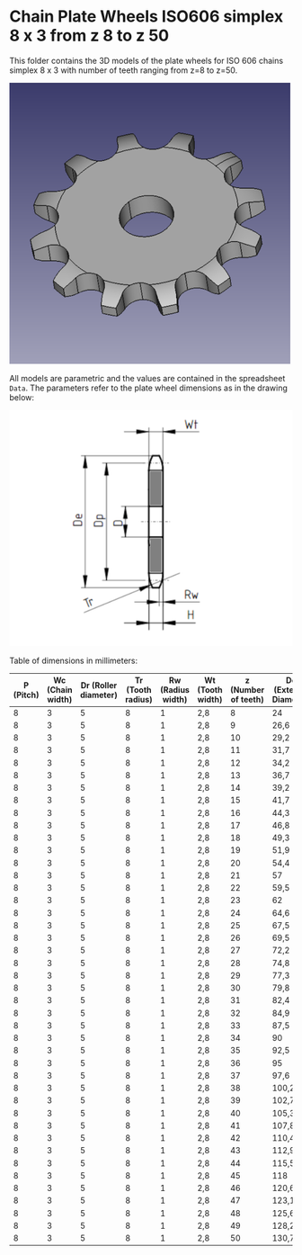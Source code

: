 # Chain Plate Wheels ISO606 simplex 8 x 3 from z 8 to z 50

This folder contains the 3D models of the plate wheels for ISO 606 chains simplex 8 x 3 with number of teeth ranging from z=8 to z=50.

![Image](screenshot.png "Plate Wheel Simplex")

All models are parametric and the values are contained in the spreadsheet `Data`.
The parameters refer to the plate wheel dimensions as in the drawing below:

![Drawing](drawing.png "Drawing")

Table of dimensions in millimeters:

P (Pitch)|Wc (Chain width)|Dr (Roller diameter)|Tr (Tooth radius)|Rw (Radius width)|Wt (Tooth width)|z (Number of teeth)|De (External Diameter)|Dp (Pitch diameter)|D (Hole diameter)|H (Total height)
---|---|---|---|---|---|---|---|---|---|---
8|3|5|8|1|2,8|8|24|20,9|6|2,8
8|3|5|8|1|2,8|9|26,6|23,39|6|2,8
8|3|5|8|1|2,8|10|29,2|25,89|8|2,8
8|3|5|8|1|2,8|11|31,7|28,39|8|2,8
8|3|5|8|1|2,8|12|34,2|30,91|8|2,8
8|3|5|8|1|2,8|13|36,7|33,42|8|2,8
8|3|5|8|1|2,8|14|39,2|35,95|8|2,8
8|3|5|8|1|2,8|15|41,7|38,48|8|2,8
8|3|5|8|1|2,8|16|44,3|41,01|8|2,8
8|3|5|8|1|2,8|17|46,8|43,53|8|2,8
8|3|5|8|1|2,8|18|49,3|46,07|8|2,8
8|3|5|8|1|2,8|19|51,9|48,61|8|2,8
8|3|5|8|1|2,8|20|54,4|51,14|8|2,8
8|3|5|8|1|2,8|21|57|53,68|8|2,8
8|3|5|8|1|2,8|22|59,5|56,21|8|2,8
8|3|5|8|1|2,8|23|62|58,75|8|2,8
8|3|5|8|1|2,8|24|64,6|61,29|8|2,8
8|3|5|8|1|2,8|25|67,5|63,83|8|2,8
8|3|5|8|1|2,8|26|69,5|66,37|10|2,8
8|3|5|8|1|2,8|27|72,2|68,91|10|2,8
8|3|5|8|1|2,8|28|74,8|71,45|10|2,8
8|3|5|8|1|2,8|29|77,3|73,99|10|2,8
8|3|5|8|1|2,8|30|79,8|76,53|10|2,8
8|3|5|8|1|2,8|31|82,4|79,08|10|2,8
8|3|5|8|1|2,8|32|84,9|81,61|10|2,8
8|3|5|8|1|2,8|33|87,5|84,16|10|2,8
8|3|5|8|1|2,8|34|90|86,7|10|2,8
8|3|5|8|1|2,8|35|92,5|89,25|10|2,8
8|3|5|8|1|2,8|36|95|91,79|10|2,8
8|3|5|8|1|2,8|37|97,6|94,33|10|2,8
8|3|5|8|1|2,8|38|100,2|96,88|10|2,8
8|3|5|8|1|2,8|39|102,7|99,42|10|2,8
8|3|5|8|1|2,8|40|105,3|101,97|10|2,8
8|3|5|8|1|2,8|41|107,8|104,51|12|2,8
8|3|5|8|1|2,8|42|110,4|107,05|12|2,8
8|3|5|8|1|2,8|43|112,9|109,6|12|2,8
8|3|5|8|1|2,8|44|115,5|112,14|12|2,8
8|3|5|8|1|2,8|45|118|114,69|12|2,8
8|3|5|8|1|2,8|46|120,6|117,23|12|2,8
8|3|5|8|1|2,8|47|123,1|119,77|12|2,8
8|3|5|8|1|2,8|48|125,6|122,32|12|2,8
8|3|5|8|1|2,8|49|128,2|124,86|12|2,8
8|3|5|8|1|2,8|50|130,7|127,41|12|2,8
